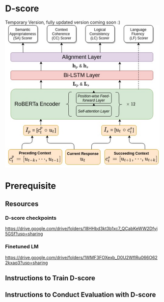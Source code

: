 # D-score
Temporary Version, fully updated version coming soon :)
<img src='D-score-architecture.jpg'></img>

# Prerequisite 

## Resources

### D-score checkpoints
https://drive.google.com/drive/folders/18HHbd3kt3b1xc7_QCabKeWW2Dfyj5GSf?usp=sharing

### Finetuned LM
https://drive.google.com/drive/folders/1WMF3FOXexb_D0U2WflRu066O622kxaq3?usp=sharing

## Instructions to Train D-score

## Instructions to Conduct Evaluation with D-score

